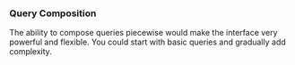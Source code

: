 ### Query Composition

The ability to compose queries piecewise would make the interface very powerful and flexible. You could start with basic queries and gradually add complexity.

